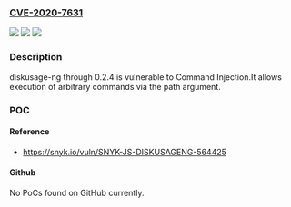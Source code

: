 ### [CVE-2020-7631](https://cve.mitre.org/cgi-bin/cvename.cgi?name=CVE-2020-7631)
![](https://img.shields.io/static/v1?label=Product&message=diskusage-ng&color=blue)
![](https://img.shields.io/static/v1?label=Version&message=n%2Fa&color=blue)
![](https://img.shields.io/static/v1?label=Vulnerability&message=Command%20Injection&color=brighgreen)

### Description

diskusage-ng through 0.2.4 is vulnerable to Command Injection.It allows execution of arbitrary commands via the path argument.

### POC

#### Reference
- https://snyk.io/vuln/SNYK-JS-DISKUSAGENG-564425

#### Github
No PoCs found on GitHub currently.

